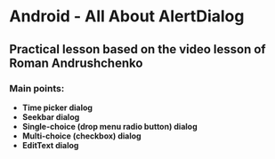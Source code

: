 # Android - All About AlertDialog 

## Practical lesson based on the video lesson of Roman Andrushchenko

### Main points:

- __Time picker dialog__
- __Seekbar dialog__
- __Single-choice (drop menu radio button) dialog__
- __Multi-choice (checkbox) dialog__
- __EditText dialog__


